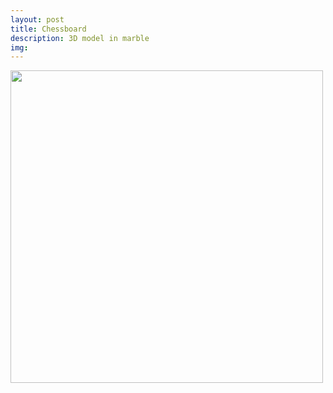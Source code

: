 ```yaml
---
layout: post
title: Chessboard
description: 3D model in marble
img:
---
```



<img src="{{ site.baseurl }}/img/Chess Screenshot.png" width="500">
